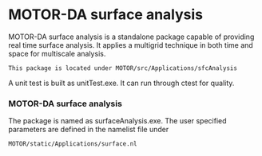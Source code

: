 # MOTOR-DA surface analysis

MOTOR-DA surface analysis is a standalone package capable of providing real time surface analysis. It applies a multigrid technique in both time and space for multiscale analysis.

```
This package is located under MOTOR/src/Applications/sfcAnalysis
```

A unit test is built as unitTest.exe. It can run through ctest for quality.

### MOTOR-DA surface analysis

The package is named as surfaceAnalysis.exe. The user specified parameters are defined in the namelist file under

```MOTOR/static/Applications/surface.nl```
